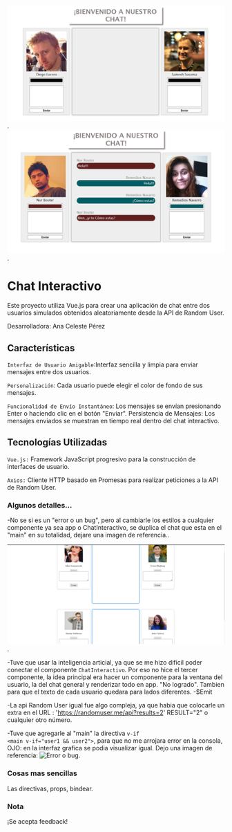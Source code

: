 ![Error o bug](./public/bienvenido-alChat.png).
![Error o bug](./public/con-chat.png).
# Chat Interactivo
Este proyecto utiliza Vue.js para crear una aplicación de chat entre dos usuarios simulados obtenidos aleatoriamente desde la API de Random User.

Desarrolladora: Ana Celeste Pérez

## Características
`Interfaz de Usuario Amigable`:Interfaz sencilla y limpia para enviar mensajes entre dos usuarios.

`Personalización`: Cada usuario puede elegir el color de fondo de sus mensajes.

`Funcionalidad de Envío Instantáneo`: Los mensajes se envían presionando Enter o haciendo clic en el botón "Enviar".
Persistencia de Mensajes: Los mensajes enviados se muestran en tiempo real dentro del chat interactivo.

## Tecnologías Utilizadas

`Vue.js:` Framework JavaScript progresivo para la construcción de interfaces de usuario.

`Axios:` Cliente HTTP basado en Promesas para realizar peticiones a la API de Random User.

### Algunos detalles...

-No se si es un "error o un bug", pero al cambiarle los estilos a cualquier componente ya sea app o ChatInteractivo, se duplica el chat que esta en el "main" en su totalidad, dejare una imagen de referencia..

![Error o bug](./public/bug%20o%20error.jpeg).

-Tuve que usar la inteligencia articial, ya que se me hizo dificil poder conectar el componente `ChatInteractivo`. Por eso no hice el tercer componente, la idea principal era hacer un componente para la ventana del usuario, la del chat general y renderizar todo en app. "No logrado". Tambien para que el texto de cada usuario quedara para lados diferentes.
-$Emit

-La api Random User igual fue algo compleja, ya que habia que colocarle un extra en el URL :
'https://randomuser.me/api?results=2' RESULT="2" o cualquier otro número.

-Tuve que agregarle al "main" la directiva `v-if`  
```<main v-if="user1 && user2">```, para que no me arrojara error en la consola, OJO: en la interfaz grafica se podia visualizar igual. Dejo una imagen de referencia:
![Error o bug](./public/error-de-consola.png).
### Cosas mas sencillas
Las directivas, props, bindear.
### Nota
¡Se acepta feedback!

